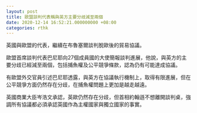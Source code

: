 ```yaml
---
layout: post
title: 歐盟談判代表稱與英方主要分歧減至兩個
date: 2020-12-14 16:52:21.000000000 +08:00
categories: rthk
---
```


英國與歐盟的代表，繼續在布魯塞爾談判脫歐後的貿易協議。

歐盟首席談判代表巴尼耶向27個成員國的大使簡報談判進展，他說，與英方的主要分歧已經減至兩個，包括捕魚權及公平競爭條款，認為仍有可能達成協議。

有歐盟外交官員引述巴尼耶透露，與英方在協議執行機制上，取得有限進展，但在公平競爭方面仍然存在分歧，在捕魚權問題上更加是越走越遠。

英國商業大臣岑浩文承認，英歐仍然存在分歧，但首相約翰遜不想離開談判桌，強調所有協議都必須承認英國作為主權國家與獨立國家的事實。
